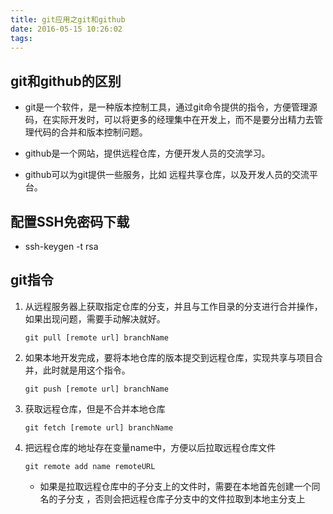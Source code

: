 ```yaml
---
title: git应用之git和github
date: 2016-05-15 10:26:02
tags:
---
```

##	git和github的区别

-	git是一个软件，是一种版本控制工具，通过git命令提供的指令，方便管理源码，在实际开发时，可以将更多的经理集中在开发上，而不是要分出精力去管理代码的合并和版本控制问题。

-	github是一个网站，提供远程仓库，方便开发人员的交流学习。
-	github可以为git提供一些服务，比如 远程共享仓库，以及开发人员的交流平台。

##	配置SSH免密码下载

-	ssh-keygen -t rsa

##	git指令

1.	从远程服务器上获取指定仓库的分支，并且与工作目录的分支进行合并操作，如果出现问题，需要手动解决就好。
	
	```
	git pull [remote url] branchName
	```

<!-- more -->
2.	如果本地开发完成，要将本地仓库的版本提交到远程仓库，实现共享与项目合并，此时就是用这个指令。
	```
	git push [remote url] branchName
	```

3.	获取远程仓库，但是不合并本地仓库
	```
	git fetch [remote url] branchName
	```

4.	把远程仓库的地址存在变量name中，方便以后拉取远程仓库文件
	```
	git remote add name remoteURL
	```
	-	如果是拉取远程仓库中的子分支上的文件时，需要在本地首先创建一个同名的子分支 ，否则会把远程仓库子分支中的文件拉取到本地主分支上